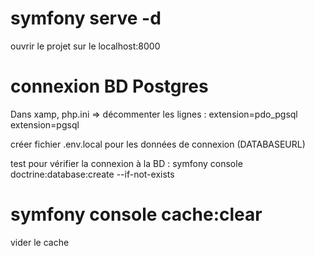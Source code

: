 # symfony serve -d

ouvrir le projet sur le localhost:8000

# connexion BD Postgres
Dans xamp, php.ini => décommenter les lignes :
extension=pdo_pgsql
extension=pgsql

créer fichier .env.local pour les données de connexion (DATABASEURL)

test pour vérifier la connexion à la BD :
symfony console doctrine:database:create --if-not-exists

# symfony console cache:clear

vider le cache